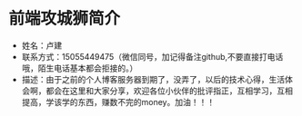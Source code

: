 <!--
 * @Autor: 卢建
 * @LastEditors: 卢建
 * @Description: 目录及联系方式
 * @Date: 2021-02-01 09:54:23
 * @LastEditTime: 2021-04-07 16:34:24
-->
# 前端攻城狮简介
* 姓名：卢建
* 联系方式：15055449475（微信同号，加记得备注github,不要直接打电话哦，陌生电话基本都会拒接的。）
* 描述：由于之前的个人博客服务器到期了，没弄了，以后的技术心得，生活体会啊，都会在这里和大家分享，欢迎各位小伙伴的批评指正，互相学习，互相提高，学该学的东西，赚数不完的money。加油！！！